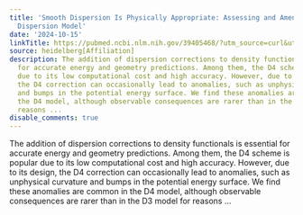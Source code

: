 ```yaml
---
title: 'Smooth Dispersion Is Physically Appropriate: Assessing and Amending the D4
  Dispersion Model'
date: '2024-10-15'
linkTitle: https://pubmed.ncbi.nlm.nih.gov/39405468/?utm_source=curl&utm_medium=rss&utm_campaign=pubmed-2&utm_content=1FakS-2QOkCT8HsMOQP1bCRQ4YzyumYOmxmF0moLsQ3dFB1E9V&fc=20220326224207&ff=20241015193456&v=2.18.0.post9+e462414
source: heidelberg[Affiliation]
description: The addition of dispersion corrections to density functionals is essential
  for accurate energy and geometry predictions. Among them, the D4 scheme is popular
  due to its low computational cost and high accuracy. However, due to its design,
  the D4 correction can occasionally lead to anomalies, such as unphysical curvature
  and bumps in the potential energy surface. We find these anomalies are common in
  the D4 model, although observable consequences are rarer than in the D3 model for
  reasons ...
disable_comments: true
---
```

The addition of dispersion corrections to density functionals is essential for accurate energy and geometry predictions. Among them, the D4 scheme is popular due to its low computational cost and high accuracy. However, due to its design, the D4 correction can occasionally lead to anomalies, such as unphysical curvature and bumps in the potential energy surface. We find these anomalies are common in the D4 model, although observable consequences are rarer than in the D3 model for reasons ...